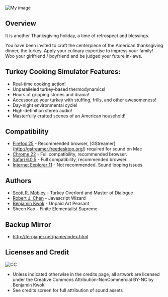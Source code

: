 ![My image](https://raw.github.com/fernjager/game-off-2013/formula/Main-Screen-MockupV11-24.png)

## Overview

It is another Thanksgiving holiday, a time of retrospect and blessings.

You have been invited to craft the centerpiece of the American thanksgiving dinner, the turkey. Apply your culinary expertise to impress your family! Woo your girlfriend / boyfriend and be judged your future in-laws.

## Turkey Cooking Simulator Features:
* Real-time cooking action!
* Unparalleled turkey-based thermodynamics!
* Hours of gripping stories and drama!
* Accessorize your turkey with stuffing, frills, and other awesomeness!
* Day-night environmental cycle!
* High-definition stereo audio!
* Masterfully crafted scenes of an American household!

## Compatibility
* [Firefox 25](http://www.mozilla.org/en-US/firefox/new/) - Recommended browser, [GStreamer] (http://gstreamer.freedesktop.org/) required for sound on Mac
* [Chrome 22](https://www.google.com/intl/en/chrome/) - Full compatibility, recommended browser.
* [Safari 6.0.5](http://www.apple.com/safari/) - Full compatibility, recommended browser.
* [Internet Explorer 11](http://windows.microsoft.com/en-us/internet-explorer/download-ie) - Not recommended. Sound looping issues

## Authors

* [Scott R. Mobley](http://www.linkedin.com/in/mobleyscott) - Turkey Overlord and Master of Dialogue
* [Robert J. Chen](http://fernjager.net) - Javascript Wizard
* [Benjamin Kwok](mailto:tengen1112@gmail.com) - Unpaid Art Peasant
* Sheen Kao -  Finite Elementalist Supreme

## Backup Mirror
* http://fernjager.net/game/index.html

## Licenses and Credit
![CC](http://i.creativecommons.org/l/by-nc/3.0/88x31.png) 

* Unless indicated otherwise in the credits page, all artwork are licensed under the Creative Commons Attribution-NonCommercial BY-NC by Benjamin Kwok.
* See credits screen for full attribution of sound assets


